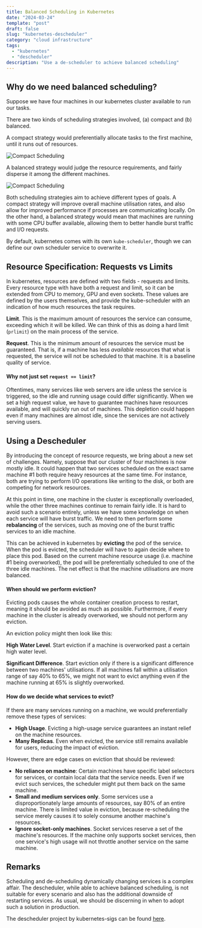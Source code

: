 ```yaml
---
title: Balanced Scheduling in Kubernetes
date: "2024-03-24"
template: "post"
draft: false
slug: "kubernetes-descheduler"
category: "cloud infrastructure"
tags:
  - "kubernetes"
  - "descheduler"
description: "Use a de-scheduler to achieve balanced scheduling"
---
```


## Why do we need balanced scheduling?

Suppose we have four machines in our kubernetes cluster available to run our tasks. 

There are two kinds of scheduling strategies involved, (a) compact and (b) balanced. 

A compact strategy would preferentially allocate tasks to the first machine, until it runs out of resources. 

![Compact Scheduling](/media/descheduler-compact.png)

A balanced strategy would judge the resource requirements, and fairly disperse it among the different machines.

![Compact Scheduling](/media/descheduler-balanced.png)

Both scheduling strategies aim to achieve different types of goals. A compact strategy will improve overall machine utilisation rates, and also allow for improved performance if processes are communicating locally. On the other hand, a balanced strategy would mean that machines are running with some CPU buffer available, allowing them to better handle burst traffic and I/O requests. 

By default, kubernetes comes with its own `kube-scheduler`, though we can define our own scheduler service to overwrite it.

## Resource Specification: Requests vs Limits

In kubernetes, resources are defined with two fields - requests and limits. Every resource type with have both a request and limit, so it can be extended from CPU to memory, GPU and even sockets. These values are defined by the users themselves, and provide the kube-scheduler with an indication of how much resources the task requires.

**Limit**. This is the maximum amount of resources the service can consume, exceeding which it will be killed. We can think of this as doing a hard limit (`prlimit`) on the main process of the service.

**Request**. This is the minimum amount of resources the service must be guaranteed. That is, if a machine has less *available* resources that what is requested, the service will not be scheduled to that machine. It is a baseline quality of service.

#### Why not just set `request == limit`?

Oftentimes, many services like web servers are idle unless the service is triggered, so the idle and running usage could differ significantly. When we set a high request value, we have to guarantee machines have resources available, and will quickly run out of machines. This depletion could happen even if many machines are almost idle, since the services are not actively serving users.

## Using a Descheduler

By introducing the concept of resource requests, we bring about a new set of challenges. Namely, suppose that our cluster of four machines is now mostly idle. It could happen that two services scheduled on the exact same machine #1 both require heavy resources at the same time. For instance, both are trying to perform I/O operations like writing to the disk, or both are competing for network resources. 

At this point in time, one machine in the cluster is exceptionally overloaded, while the other three machines continue to remain fairly idle. It is hard to avoid such a scenario entirely, unless we have some knowledge on when each service will have burst traffic. We need to then perform some **rebalancing** of the services, such as moving one of the burst traffic services to an idle machine.

This can be achieved in kubernetes by **evicting** the pod of the service. When the pod is evicted, the scheduler will have to again decide where to place this pod. Based on the current machine resource usage (i.e. machine #1 being overworked), the pod will be preferentially scheduled to one of the three idle machines. The net effect is that the machine utilisations are more balanced.

#### When should we perform eviction?

Evicting pods causes the whole container creation process to restart, meaning it should be avoided as much as possible. Furthermore, if every machine in the cluster is already overworked, we should not perform any eviction.

An eviction policy might then look like this:

**High Water Level**. Start eviction if a machine is overworked past a certain high water level.

**Significant Difference**. Start eviction only if there is a significant difference between two machines' utilisations. If all machines fall within a utilisation range of say 40% to 65%, we might not want to evict anything even if the machine running at 65% is slightly overworked.

#### How do we decide what services to evict?

If there are many services running on a machine, we would preferentially remove these types of services:
- **High Usage**. Evicting a high-usage service guarantees an instant relief on the machine resources.
- **Many Replicas**. Even when evicted, the service still remains available for users, reducing the impact of eviction.

However, there are edge cases on eviction that should be reviewed:
- **No reliance on machine**: Certain machines have specific label selectors for services, or contain local data that the service needs. Even if we evict such services, the scheduler might put them back on the same machine.
- **Small and medium services only**. Some services use a disproportionately large amounts of resources, say 80% of an entire machine. There is limited value in eviction, because re-scheduling the service merely causes it to solely consume another machine's resources.
- **Ignore socket-only machines**. Socket services reserve a set of the machine's resources. If the machine only supports socket services, then one service's high usage will not throttle another service on the same machine.

## Remarks

Scheduling and de-scheduling dynamically changing services is a complex affair. The descheduler, while able to achieve balanced scheduling, is not suitable for every scenario and also has the additional downside of restarting services. As usual, we should be discerning in when to adopt such a solution in production.

The descheduler project by kubernetes-sigs can be found [here](https://github.com/kubernetes-sigs/descheduler).